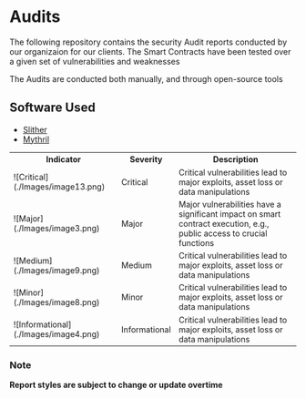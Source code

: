 # Audits

The following repository contains the security Audit reports conducted by our organizaion for our clients. The Smart Contracts have been tested over a given set of vulnerabilities and weaknesses

The Audits are conducted both manually, and through open-source tools
## Software Used
<ul>
  <li><a href="https://github.com/crytic/slither">Slither</a></li>
  <li><a href="https://github.com/ConsenSys/mythril">Mythril</a></li>
</ul>
 <table>
  <tr>
  <th>Indicator</th>
  <th>Severity</th>
  <th>Description</th>
  </tr>
  <tr>
    <td>![Critical](./Images/image13.png)</td>
    <td>Critical</td>
    <td>Critical vulnerabilities lead to major exploits, asset loss or data manipulations</td>
  </tr>
  <tr>
    <td>![Major](./Images/image3.png)</td>
    <td>Major</td>
    <td>Major vulnerabilities have a significant impact on smart contract execution, e.g., public access to crucial functions</td>
  </tr>
  <tr>
    <td>![Medium](./Images/image9.png)</td>
    <td>Medium</td>
    <td>Critical vulnerabilities lead to major exploits, asset loss or data manipulations</td>
  </tr>
  <tr>
    <td>![Minor](./Images/image8.png)</td>
    <td>Minor</td>
    <td>Critical vulnerabilities lead to major exploits, asset loss or data manipulations</td>
  </tr>
  <tr>
    <td>![Informational](./Images/image4.png)</td>
    <td>Informational</td>
    <td>Critical vulnerabilities lead to major exploits, asset loss or data manipulations</td>
  </tr>
 </table>


### Note
<b>Report styles are subject to change or update overtime</b>
